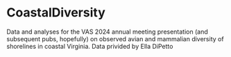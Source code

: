 # CoastalDiversity
Data and analyses for the VAS 2024 annual meeting presentation (and subsequent pubs, hopefully) on observed avian and mammalian diversity of shorelines in coastal Virginia. Data privided by Ella DiPetto
